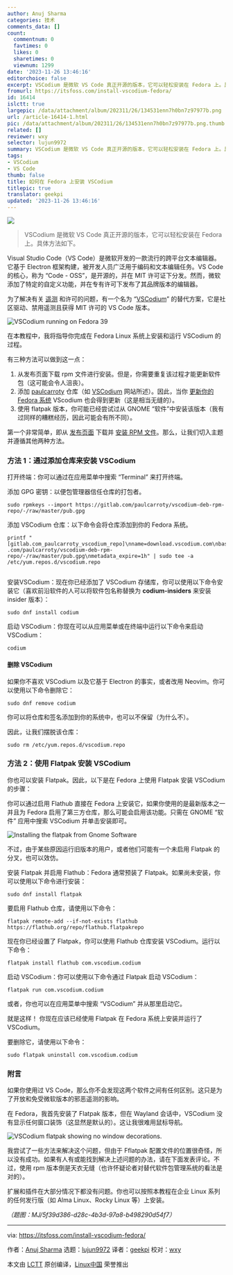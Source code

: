 ```yaml
---
author: Anuj Sharma
categories: 技术
comments_data: []
count:
  commentnum: 0
  favtimes: 0
  likes: 0
  sharetimes: 0
  viewnum: 1299
date: '2023-11-26 13:46:16'
editorchoice: false
excerpt: VSCodium 是微软 VS Code 真正开源的版本，它可以轻松安装在 Fedora 上。具体方法如下。
fromurl: https://itsfoss.com/install-vscodium-fedora/
id: 16414
islctt: true
largepic: /data/attachment/album/202311/26/134531enn7h0bn7z97977b.png
url: /article-16414-1.html
pic: /data/attachment/album/202311/26/134531enn7h0bn7z97977b.png.thumb.jpg
related: []
reviewer: wxy
selector: lujun9972
summary: VSCodium 是微软 VS Code 真正开源的版本，它可以轻松安装在 Fedora 上。具体方法如下。
tags:
- VSCodium
- VS Code
thumb: false
title: 如何在 Fedora 上安装 VSCodium
titlepic: true
translator: geekpi
updated: '2023-11-26 13:46:16'
---
```


![](/data/attachment/album/202311/26/134531enn7h0bn7z97977b.png)



> 
> VSCodium 是微软 VS Code 真正开源的版本，它可以轻松安装在 Fedora 上。具体方法如下。
> 
> 
> 


Visual Studio Code（VS Code）是微软开发的一款流行的跨平台文本编辑器。它基于 Electron 框架构建，被开发人员广泛用于编码和文本编辑任务。VS Code 的核心，称为 “Code - OSS”，是开源的，并在 MIT 许可证下分发。然而，微软添加了特定的自定义功能，并在专有许可下发布了其品牌版本的编辑器。


为了解决有关 [遥测](https://code.visualstudio.com/docs/getstarted/telemetry) 和许可的问题，有一个名为 “[VSCodium](https://itsfoss.com/vscodium/)” 的替代方案，它是社区驱动、禁用遥测且获得 MIT 许可的 VS Code 版本。


![VSCodium running on Fedora 39](/data/attachment/album/202311/26/134616jdfzytfzetd0aa0z.png)


在本教程中，我将指导你完成在 Fedora Linux 系统上安装和运行 VSCodium 的过程。


有三种方法可以做到这一点：


1. 从发布页面下载 rpm 文件进行安装。但是，你需要重复该过程才能更新软件包（这可能会令人沮丧）。
2. 添加 [paulcarroty](https://gitlab.com/paulcarroty/vscodium-deb-rpm-repo) 仓库（如 [VSCodium](https://vscodium.com/) 网站所述）。因此，当你 [更新你的 Fedora 系统](https://itsfoss.com/update-fedora/) VScodium 也会得到更新（这是相当无缝的）。
3. 使用 flatpak 版本，你可能已经尝试过从 GNOME “软件”中安装该版本（我有过同样的糟糕经历，因此可能会有所不同）。


第一个非常简单，即从 [发布页面](https://github.com/VSCodium/vscodium/releases) 下载并 [安装 RPM 文件](https://itsfoss.com/install-rpm-files-fedora/)。那么，让我们切入主题并遵循其他两种方法。


### 方法 1：通过添加仓库来安装 VSCodium


打开终端：你可以通过在应用菜单中搜索 “Terminal” 来打开终端。


添加 GPG 密钥：以便包管理器信任仓库的打包者。



```
sudo rpmkeys --import https://gitlab.com/paulcarroty/vscodium-deb-rpm-repo/-/raw/master/pub.gpg

```

添加 VSCodium 仓库：以下命令会将仓库添加到你的 Fedora 系统。



```
printf "[gitlab.com_paulcarroty_vscodium_repo]\nname=download.vscodium.com\nbaseurl=https://download.vscodium.com/rpms/\nenabled=1\ngpgcheck=1\nrepo_gpgcheck=1\ngpgkey=https://gitlab .com/paulcarroty/vscodium-deb-rpm-repo/-/raw/master/pub.gpg\nmetadata_expire=1h" | sudo tee -a /etc/yum.repos.d/vscodium.repo


```

安装VSCodium：现在你已经添加了 VSCodium 存储库，你可以使用以下命令安装它（喜欢前沿软件的人可以将软件包名称替换为 **codium-insiders** 来安装 insider 版本）：



```
sudo dnf install codium

```

启动 VSCodium：你现在可以从应用菜单或在终端中运行以下命令来启动 VSCodium：



```
codium

```

#### 删除 VSCodium


如果你不喜欢 VSCodium 以及它基于 Electron 的事实，或者改用 Neovim。你可以使用以下命令删除它：



```
sudo dnf remove codium

```

你可以将仓库和签名添加到你的系统中，也可以不保留（为什么不）。


因此，让我们摆脱该仓库：



```
sudo rm /etc/yum.repos.d/vscodium.repo

```

### 方法 2：使用 Flatpak 安装 VSCodium


你也可以安装 Flatpak。因此，以下是在 Fedora 上使用 Flatpak 安装 VSCodium 的步骤：


你可以通过启用 Flathub 直接在 Fedora 上安装它，如果你使用的是最新版本之一并且为 Fedora 启用了第三方仓库，那么可能会启用该功能。只需在 GNOME “软件” 应用中搜索 VSCodium 并单击安装即可。


![Installing the flatpak from Gnome Software](/data/attachment/album/202311/26/134616f14ohj2p9dohmvoh.png)


不过，由于某些原因运行旧版本的用户，或者他们可能有一个未启用 Flatpak 的分叉，也可以效仿。


安装 Flatpak 并启用 Flathub：Fedora 通常预装了 Flatpak。如果尚未安装，你可以使用以下命令进行安装：



```
sudo dnf install flatpak

```

要启用 Flathub 仓库，请使用以下命令：



```
flatpak remote-add --if-not-exists flathub https://flathub.org/repo/flathub.flatpakrepo

```

现在你已经设置了 Flatpak，你可以使用 Flathub 仓库安装 VSCodium。运行以下命令：



```
flatpak install flathub com.vscodium.codium

```

启动 VSCodium：你可以使用以下命令通过 Flatpak 启动 VSCodium：



```
flatpak run com.vscodium.codium

```

或者，你也可以在应用菜单中搜索 “VSCodium” 并从那里启动它。


就是这样！ 你现在应该已经使用 Flatpak 在 Fedora 系统上安装并运行了 VSCodium。


要删除它，请使用以下命令：



```
sudo flatpak uninstall com.vscodium.codium

```

### 附言


如果你使用过 VS Code，那么你不会发现这两个软件之间有任何区别。这只是为了开放和免受微软版本的邪恶遥测的影响。


在 Fedora，我首先安装了 Flatpak 版本，但在 Wayland 会话中，VSCodium 没有显示任何窗口装饰（这显然是默认的）。这让我很难用鼠标导航。


![VSCodium flatpak showing no window decorations.](/data/attachment/album/202311/26/134617m5mvamplv7aba5lk.png)


我尝试了一些方法来解决这个问题，但由于 Fflatpak 配置文件的位置很奇怪，所以没有成功。如果有人有或能找到解决上述问题的办法，请在下面发表评论。不过，使用 rpm 版本倒是天衣无缝（也许怀疑论者对替代软件包管理系统的看法是对的）。


扩展和插件在大部分情况下都没有问题。你也可以按照本教程在企业 Linux 系列的任何发行版（如 Alma Linux、Rocky Linux 等）上安装。


*（题图：MJ/5f39d386-d28c-4b3d-97a8-b498290d54f7）*




---


via: <https://itsfoss.com/install-vscodium-fedora/>


作者：[Anuj Sharma](https://itsfoss.com/author/anuj/) 选题：[lujun9972](https://github.com/lujun9972) 译者：[geekpi](https://github.com/geekpi) 校对：[wxy](https://github.com/wxy)


本文由 [LCTT](https://github.com/LCTT/TranslateProject) 原创编译，[Linux中国](https://linux.cn/) 荣誉推出